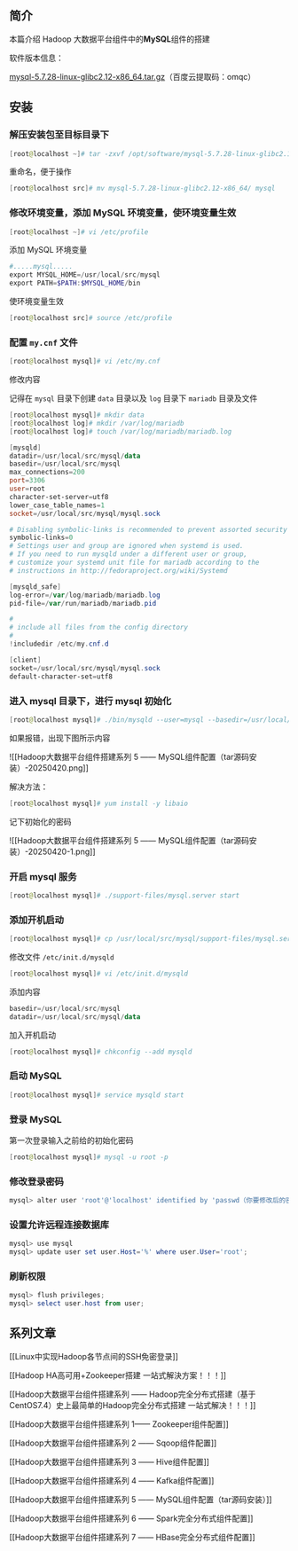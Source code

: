 ## 简介

本篇介绍 Hadoop 大数据平台组件中的**MySQL**组件的搭建

软件版本信息：

 [mysql-5.7.28-linux-glibc2.12-x86_64.tar.gz](https://pan.baidu.com/s/1sya36n2_FJwDgxvB3j-BAQ)（百度云提取码：omqc）

## 安装

### 解压安装包至目标目录下

```powershell
[root@localhost ~]# tar -zxvf /opt/software/mysql-5.7.28-linux-glibc2.12-x86_64.tar.gz -C /usr/local/src/
```

重命名，便于操作

```powershell
[root@localhost src]# mv mysql-5.7.28-linux-glibc2.12-x86_64/ mysql
```

### 修改环境变量，添加 MySQL 环境变量，使环境变量生效
 
```powershell
[root@localhost ~]# vi /etc/profile
```
 
添加 MySQL 环境变量

```powershell
#.....mysql.....
export MYSQL_HOME=/usr/local/src/mysql
export PATH=$PATH:$MYSQL_HOME/bin
```

使环境变量生效

```powershell
[root@localhost src]# source /etc/profile
```

### 配置 `my.cnf` 文件

```powershell
[root@localhost mysql]# vi /etc/my.cnf
```

修改内容

记得在 `mysql` 目录下创建 `data` 目录以及 `log` 目录下 `mariadb` 目录及文件

```powershell
[root@localhost mysql]# mkdir data
[root@localhost log]# mkdir /var/log/mariadb
[root@localhost log]# touch /var/log/mariadb/mariadb.log
```

```powershell
[mysqld]
datadir=/usr/local/src/mysql/data
basedir=/usr/local/src/mysql
max_connections=200
port=3306
user=root
character-set-server=utf8
lower_case_table_names=1
socket=/usr/local/src/mysql/mysql.sock

# Disabling symbolic-links is recommended to prevent assorted security risks
symbolic-links=0
# Settings user and group are ignored when systemd is used.
# If you need to run mysqld under a different user or group,
# customize your systemd unit file for mariadb according to the
# instructions in http://fedoraproject.org/wiki/Systemd

[mysqld_safe]
log-error=/var/log/mariadb/mariadb.log
pid-file=/var/run/mariadb/mariadb.pid

#
# include all files from the config directory
#
!includedir /etc/my.cnf.d

[client]
socket=/usr/local/src/mysql/mysql.sock
default-character-set=utf8
```

### 进入 mysql 目录下，进行 mysql 初始化

```powershell
[root@localhost mysql]# ./bin/mysqld --user=mysql --basedir=/usr/local/src/mysql --datadir=/usr/local/src/mysql/data --initialize
```

如果报错，出现下图所示内容

![[Hadoop大数据平台组件搭建系列 5 —— MySQL组件配置（tar源码安装）-20250420.png]]

解决方法：

```powershell
[root@localhost mysql]# yum install -y libaio
```

记下初始化的密码

![[Hadoop大数据平台组件搭建系列 5 —— MySQL组件配置（tar源码安装）-20250420-1.png]]

### 开启 mysql 服务

```powershell
[root@localhost mysql]# ./support-files/mysql.server start
```

### 添加开机启动
 
```powershell
[root@localhost mysql]# cp /usr/local/src/mysql/support-files/mysql.server  /etc/init.d/mysqld
```

修改文件 `/etc/init.d/mysqld` 

```powershell
[root@localhost mysql]# vi /etc/init.d/mysqld 
```

添加内容

```powershell
basedir=/usr/local/src/mysql
datadir=/usr/local/src/mysql/data
```

加入开机启动


```powershell
[root@localhost mysql]# chkconfig --add mysqld  
```

### 启动 MySQL
 

```powershell
[root@localhost mysql]# service mysqld start
```

### 登录 MySQL

第一次登录输入之前给的初始化密码

```powershell
[root@localhost mysql]# mysql -u root -p
```

### 修改登录密码
 
```powershell
mysql> alter user 'root'@'localhost' identified by 'passwd（你要修改后的密码）';
```

### 设置允许远程连接数据库

```powershell
mysql> use mysql
mysql> update user set user.Host='%' where user.User='root';

```

### 刷新权限

```powershell
mysql> flush privileges;
mysql> select user.host from user;
```

## 系列文章

[[Linux中实现Hadoop各节点间的SSH免密登录]]

[[Hadoop HA高可用+Zookeeper搭建 一站式解決方案！！！]]

[[Hadoop大数据平台组件搭建系列 —— Hadoop完全分布式搭建（基于CentOS7.4）史上最简单的Hadoop完全分布式搭建 一站式解决！！！]]

[[Hadoop大数据平台组件搭建系列 1—— Zookeeper组件配置]]

[[Hadoop大数据平台组件搭建系列 2 —— Sqoop组件配置]]

[[Hadoop大数据平台组件搭建系列 3 —— Hive组件配置]]

[[Hadoop大数据平台组件搭建系列 4 —— Kafka组件配置]]

[[Hadoop大数据平台组件搭建系列 5 —— MySQL组件配置（tar源码安装）]]

[[Hadoop大数据平台组件搭建系列 6 —— Spark完全分布式组件配置]]

[[Hadoop大数据平台组件搭建系列 7 —— HBase完全分布式组件配置]]


